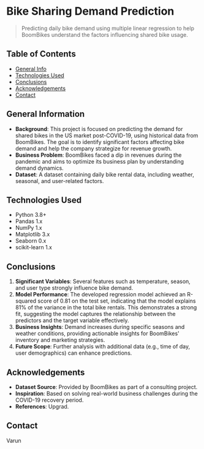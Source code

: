
# Bike Sharing Demand Prediction

> Predicting daily bike demand using multiple linear regression to help BoomBikes understand the factors influencing shared bike usage.

## Table of Contents
* [General Info](#general-information)
* [Technologies Used](#technologies-used)
* [Conclusions](#conclusions)
* [Acknowledgements](#acknowledgements)
* [Contact](#contact)

## General Information
- **Background**: This project is focused on predicting the demand for shared bikes in the US market post-COVID-19, using historical data from BoomBikes. The goal is to identify significant factors affecting bike demand and help the company strategize for revenue growth.
- **Business Problem**: BoomBikes faced a dip in revenues during the pandemic and aims to optimize its business plan by understanding demand dynamics.
- **Dataset**: A dataset containing daily bike rental data, including weather, seasonal, and user-related factors.

## Technologies Used
- Python 3.8+
- Pandas 1.x
- NumPy 1.x
- Matplotlib 3.x
- Seaborn 0.x
- scikit-learn 1.x

## Conclusions
1. **Significant Variables**: Several features such as temperature, season, and user type strongly influence bike demand.
2. **Model Performance**: The developed regression model achieved an R-squared score of 0.81 on the test set, indicating that the model explains 81% of the variance in the total bike rentals. This demonstrates a strong fit, suggesting the model captures the relationship between the predictors and the target variable effectively.
3. **Business Insights**: Demand increases during specific seasons and weather conditions, providing actionable insights for BoomBikes' inventory and marketing strategies.
4. **Future Scope**: Further analysis with additional data (e.g., time of day, user demographics) can enhance predictions.

## Acknowledgements
- **Dataset Source**: Provided by BoomBikes as part of a consulting project.
- **Inspiration**: Based on solving real-world business challenges during the COVID-19 recovery period.
- **References**: Upgrad.

## Contact
Varun
